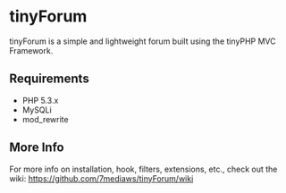 tinyForum
=========

tinyForum is a simple and lightweight forum built using the tinyPHP MVC Framework.

## Requirements

* PHP 5.3.x
* MySQLi
* mod_rewrite

## More Info

For more info on installation, hook, filters, extensions, etc., check out the wiki: https://github.com/7mediaws/tinyForum/wiki